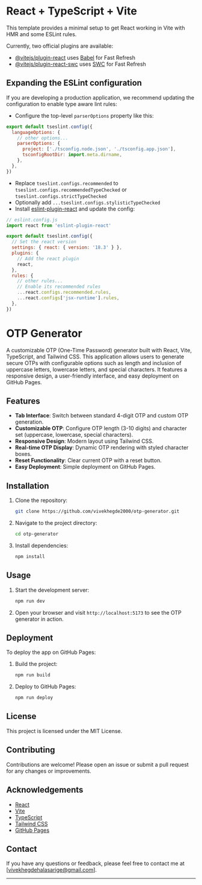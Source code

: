 # React + TypeScript + Vite

This template provides a minimal setup to get React working in Vite with HMR and some ESLint rules.

Currently, two official plugins are available:

- [@vitejs/plugin-react](https://github.com/vitejs/vite-plugin-react/blob/main/packages/plugin-react/README.md) uses [Babel](https://babeljs.io/) for Fast Refresh
- [@vitejs/plugin-react-swc](https://github.com/vitejs/vite-plugin-react-swc) uses [SWC](https://swc.rs/) for Fast Refresh

## Expanding the ESLint configuration

If you are developing a production application, we recommend updating the configuration to enable type aware lint rules:

- Configure the top-level `parserOptions` property like this:

```js
export default tseslint.config({
  languageOptions: {
    // other options...
    parserOptions: {
      project: ['./tsconfig.node.json', './tsconfig.app.json'],
      tsconfigRootDir: import.meta.dirname,
    },
  },
})
```

- Replace `tseslint.configs.recommended` to `tseslint.configs.recommendedTypeChecked` or `tseslint.configs.strictTypeChecked`
- Optionally add `...tseslint.configs.stylisticTypeChecked`
- Install [eslint-plugin-react](https://github.com/jsx-eslint/eslint-plugin-react) and update the config:

```js
// eslint.config.js
import react from 'eslint-plugin-react'

export default tseslint.config({
  // Set the react version
  settings: { react: { version: '18.3' } },
  plugins: {
    // Add the react plugin
    react,
  },
  rules: {
    // other rules...
    // Enable its recommended rules
    ...react.configs.recommended.rules,
    ...react.configs['jsx-runtime'].rules,
  },
})
```

# OTP Generator

A customizable OTP (One-Time Password) generator built with React, Vite, TypeScript, and Tailwind CSS. This application allows users to generate secure OTPs with configurable options such as length and inclusion of uppercase letters, lowercase letters, and special characters. It features a responsive design, a user-friendly interface, and easy deployment on GitHub Pages.

## Features

- **Tab Interface**: Switch between standard 4-digit OTP and custom OTP generation.
- **Customizable OTP**: Configure OTP length (3-10 digits) and character set (uppercase, lowercase, special characters).
- **Responsive Design**: Modern layout using Tailwind CSS.
- **Real-time OTP Display**: Dynamic OTP rendering with styled character boxes.
- **Reset Functionality**: Clear current OTP with a reset button.
- **Easy Deployment**: Simple deployment on GitHub Pages.

## Installation

1. Clone the repository:
    ```sh
    git clone https://github.com/vivekhegde2000/otp-generator.git
    ```
2. Navigate to the project directory:
    ```sh
    cd otp-generator
    ```
3. Install dependencies:
    ```sh
    npm install
    ```

## Usage

1. Start the development server:
    ```sh
    npm run dev
    ```
2. Open your browser and visit `http://localhost:5173` to see the OTP generator in action.

## Deployment

To deploy the app on GitHub Pages:

1. Build the project:
    ```sh
    npm run build
    ```
2. Deploy to GitHub Pages:
    ```sh
    npm run deploy
    ```

## License

This project is licensed under the MIT License.

## Contributing

Contributions are welcome! Please open an issue or submit a pull request for any changes or improvements.

## Acknowledgements

- [React](https://reactjs.org/)
- [Vite](https://vitejs.dev/)
- [TypeScript](https://www.typescriptlang.org/)
- [Tailwind CSS](https://tailwindcss.com/)
- [GitHub Pages](https://pages.github.com/)

## Contact

If you have any questions or feedback, please feel free to contact me at [vivekhegdehalasarige@gmail.com].

---
